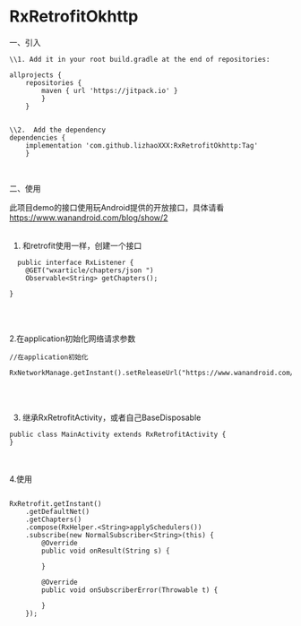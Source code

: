 # RxRetrofitOkhttp

一、引入

```
\\1. Add it in your root build.gradle at the end of repositories:

allprojects {
	repositories {
		maven { url 'https://jitpack.io' }
		}
	}
  
  
\\2.  Add the dependency
dependencies {
	implementation 'com.github.lizhaoXXX:RxRetrofitOkhttp:Tag'
	}
  
 ```
  </br>
  二、使用
</br>

此项目demo的接口使用玩Android提供的开放接口，具体请看
https://www.wanandroid.com/blog/show/2
</br></br>

1. 和retrofit使用一样，创建一个接口
```
  public interface RxListener {
	@GET("wxarticle/chapters/json ")
	Observable<String> getChapters();
	
}
```
</br></br>

2.在application初始化网络请求参数

```
//在application初始化

RxNetworkManage.getInstant().setReleaseUrl("https://www.wanandroid.com/");

```
</br></br>

3. 继承RxRetrofitActivity，或者自己BaseDisposable

```
public class MainActivity extends RxRetrofitActivity {
}

```
</br></br>
4.使用

```

RxRetrofit.getInstant()
	.getDefaultNet()
	.getChapters()
	.compose(RxHelper.<String>applySchedulers())
	.subscribe(new NormalSubscriber<String>(this) {
		@Override
		public void onResult(String s) {
				
		}
				
		@Override
		public void onSubscriberError(Throwable t) {
				
		}
	});
	
```
